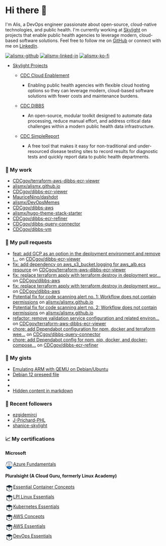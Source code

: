 # Hi there 👋 

I'm Alis, a DevOps engineer passionate about open-source, cloud-native technologies, and public health. I'm currently working at [Skylight](https://skylight.digital) on projects that enable public health agencies to leverage modern, cloud-based software solutions. Feel free to follow me on [GitHub](https://github.com/alismx) or connect with me on [LinkedIn](https://www.linkedin.com/in/alismx). 

[<img alt="alismx-github" src="https://img.shields.io/badge/GitHub-181717.svg?style=for-the-badge&logo=GitHub&logoColor=white" />](https://github.com/alismx) [<img alt="alismx-linked-in" src="https://img.shields.io/badge/linkedin-%230077B5.svg?&style=for-the-badge&logo=linkedin&logoColor=white" />](https://www.linkedin.com/in/alismx) [<img alt="alismx-ko-fi" src="https://img.shields.io/badge/Ko--fi-FF5E5B?&style=for-the-badge&logo=ko-fi&logoColor=white" />](https://ko-fi.com/alismx)<br>

- [Skylight Projects](https://skylight.digital/work/team-member/alis-akers/)

  - [CDC Cloud Enablement](https://skylight.digital/work/experience/cdc-dibbs-cloud-enablement/)
    - Enabling public health agencies with flexible cloud hosting options so they can leverage modern, cloud-based software solutions with fewer costs and maintenance burdens.

  - [CDC DIBBS](https://skylight.digital/work/experience/cdc-dibbs/)
    - An open-source, modular toolkit designed to automate data processing, reduce manual effort, and address critical data challenges within a modern public health data infrastructure.

  - [CDC SimpleReport](https://skylight.digital/work/experience/cdc-simplereport/)
    - A free tool that makes it easy for non-traditional and under-resourced disease testing sites to record results for diagnostic tests and quickly report data to public health departments.

### 🚀 My work

- [CDCgov/terraform-aws-dibbs-ecr-viewer](https://github.com/CDCgov/terraform-aws-dibbs-ecr-viewer)
- [alismx/alismx.github.io](https://github.com/alismx/alismx.github.io)
- [CDCgov/dibbs-ecr-viewer](https://github.com/CDCgov/dibbs-ecr-viewer)
- [MauriceNino/dashdot](https://github.com/MauriceNino/dashdot)
- [alismx/DevOpsMemes](https://github.com/alismx/DevOpsMemes)
- [CDCgov/dibbs-aws](https://github.com/CDCgov/dibbs-aws)
- [alismx/hugo-theme-stack-starter](https://github.com/alismx/hugo-theme-stack-starter)
- [CDCgov/dibbs-ecr-refiner](https://github.com/CDCgov/dibbs-ecr-refiner)
- [CDCgov/dibbs-query-connector](https://github.com/CDCgov/dibbs-query-connector)
- [CDCgov/dibbs-vm](https://github.com/CDCgov/dibbs-vm)

### 🌱 My pull requests

- [feat: add GCP as an option in the deployment environment and remove t…](https://github.com/CDCgov/dibbs-ecr-viewer/pull/1064) on [CDCgov/dibbs-ecr-viewer](https://github.com/CDCgov/dibbs-ecr-viewer)
- [fix: add dependency on aws_s3_bucket.logging for aws_alb.ecs resource](https://github.com/CDCgov/terraform-aws-dibbs-ecr-viewer/pull/38) on [CDCgov/terraform-aws-dibbs-ecr-viewer](https://github.com/CDCgov/terraform-aws-dibbs-ecr-viewer)
- [fix: replace terraform apply with terraform destroy in deployment wor…](https://github.com/CDCgov/dibbs-aws/pull/77) on [CDCgov/dibbs-aws](https://github.com/CDCgov/dibbs-aws)
- [fix: replace terraform apply with terraform destroy in deployment wor…](https://github.com/CDCgov/dibbs-aws/pull/76) on [CDCgov/dibbs-aws](https://github.com/CDCgov/dibbs-aws)
- [Potential fix for code scanning alert no. 1: Workflow does not contain permissions](https://github.com/alismx/alismx.github.io/pull/6) on [alismx/alismx.github.io](https://github.com/alismx/alismx.github.io)
- [Potential fix for code scanning alert no. 2: Workflow does not contain permissions](https://github.com/alismx/alismx.github.io/pull/5) on [alismx/alismx.github.io](https://github.com/alismx/alismx.github.io)
- [refactor: remove validation service configuration and related environ…](https://github.com/CDCgov/terraform-aws-dibbs-ecr-viewer/pull/37) on [CDCgov/terraform-aws-dibbs-ecr-viewer](https://github.com/CDCgov/terraform-aws-dibbs-ecr-viewer)
- [chore: add Dependabot configuration for npm, docker and terraform wee…](https://github.com/CDCgov/dibbs-query-connector/pull/738) on [CDCgov/dibbs-query-connector](https://github.com/CDCgov/dibbs-query-connector)
- [chore: add Dependabot config for npm, pip, docker, and docker-compose…](https://github.com/CDCgov/dibbs-ecr-refiner/pull/194) on [CDCgov/dibbs-ecr-refiner](https://github.com/CDCgov/dibbs-ecr-refiner)

### 📓 My gists

- [Emulating ARM with QEMU on Debian/Ubuntu](https://gist.github.com/3107fdd62a87607d7cc7b1368d84fc52)
- [Debian 12 preseed file](https://gist.github.com/717776684587d3467b8c3980d2cba4e3)
- [](https://gist.github.com/eb554c67c7013b27c0e16461c3321df9)
- [](https://gist.github.com/a8c473968f0d87c0532944017f844363)
- [Hidden content in markdown](https://gist.github.com/cffeb79c933f98279c46906f390fd3a0)

### 👯 Recent followers

- [ezgidemirci](https://github.com/ezgidemirci)
- [J-Prichard-PHL](https://github.com/J-Prichard-PHL)
- [shanice-skylight](https://github.com/shanice-skylight)

### 📈 My certifications

#### Microsoft

[<img align="left" alt="azure-fundamentals" width="25" src="./assets/azurefundamentals.png" />Azure Fundamentals](https://www.credly.com/badges/460c0273-ed19-4f0c-8d38-4ee994dfeb22/public_url)

#### Pluralsight (A Cloud Guru, formerly Linux Academy)

[<img align="left" alt="Essential-Container-Concepts" width="25" src="./assets/linuxacademy.jpeg" />Essential Container Concepts](https://app.pluralsight.com/profile/alismx)

[<img align="left" alt="LPI-Linux-Essentials" width="25" src="./assets/linuxacademy.jpeg" />LPI Linux Essentials](https://app.pluralsight.com/profile/alismx)

[<img align="left" alt="Kubernetes-Essentials" width="25" src="./assets/linuxacademy.jpeg" />Kubernetes Essentials](https://app.pluralsight.com/profile/alismx)

[<img align="left" alt="AWS-Concepts" width="25" src="./assets/linuxacademy.jpeg" />AWS Concepts](https://app.pluralsight.com/profile/alismx)

[<img align="left" alt="AWS-Essentials" width="25" src="./assets/linuxacademy.jpeg" />AWS Essentials](https://app.pluralsight.com/profile/alismx)

[<img align="left" alt="DevOps-Essentials" width="25" src="./assets/linuxacademy.jpeg" />DevOps Essentials](https://app.pluralsight.com/profile/alismx)
